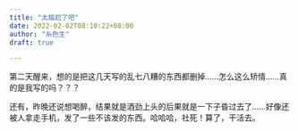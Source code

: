 ```yaml
---
title: "太尴尬了吧"
date: 2022-02-02T08:10:22+08:00
author: "糸色生"
draft: true

---
```


第二天醒来，想的是把这几天写的乱七八糟的东西都删掉……怎么这么矫情……真的是我写的吗？？？

还有，昨晚还说想喝醉，结果就是酒劲上头的后果就是一下子昏过去了……好像还被人拿走手机，发了一些不该发的东西。哈哈哈，社死！算了，干活去。